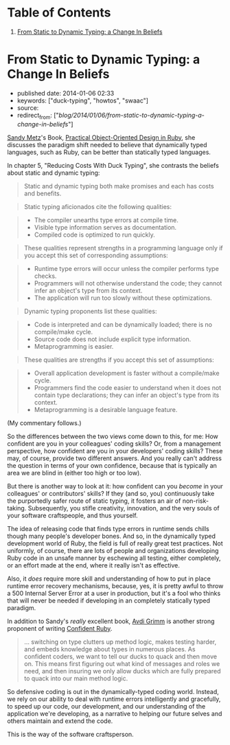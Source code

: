 
# Table of Contents

1.  [From Static to Dynamic Typing: a Change In Beliefs](#from-static-to-dynamic-typing-a-change-in-beliefs)


<a id="from-static-to-dynamic-typing-a-change-in-beliefs"></a>

# From Static to Dynamic Typing: a Change In Beliefs

-   published date: 2014-01-06 02:33
-   keywords: ["duck-typing", "howtos", "swaac"]
-   source:
-   redirect<sub>from</sub>: ["*blog/2014/01/06/from-static-to-dynamic-typing-a-change-in-beliefs*"]

[Sandy Metz](http://sandymetz.com)'s Book, [Practical Object-Oriented Design in Ruby](https://www.goodreads.com/book/show/18090276-practical-object-oriented-design-in-ruby), she discusses the paradigm shift needed to believe that dynamically typed languages, such as Ruby, can be better than statically typed languages.

In chapter 5, "Reducing Costs With Duck Typing", she contrasts the beliefs about static and dynamic typing:

> Static and dynamic typing both make promises and each has costs and benefits.

> Static typing aficionados cite the following qualities:

> 
> 
> -   The compiler unearths type errors at compile time.
> -   Visible type information serves as documentation.
> -   Compiled code is optimized to run quickly.

> These qualities represent strengths in a programming language only if you accept this set of corresponding assumptions:

> 
> 
> -   Runtime type errors will occur unless the compiler performs type checks.
> -   Programmers will not otherwise understand the code; they cannot infer an object's type from its context.
> -   The application will run too slowly without these optimizations.

> Dynamic typing proponents list these qualities:

> 
> 
> -   Code is interpreted and can be dynamically loaded; there is no compile/make cycle.
> -   Source code does not include explicit type information.
> -   Metaprogramming is easier.

> These qualities are strengths if you accept this set of assumptions:

> 
> 
> -   Overall application development is faster without a compile/make cycle.
> -   Programmers find the code easier to understand when it does not contain type declarations; they can infer an object's type from its context.
> -   Metaprogramming is a desirable language feature.

(My commentary follows.)

<div class="HTML">
<!&#x2013;more&#x2013;>

</div>

So the differences between the two views come down to this, for me: How confident are you in your colleagues' coding skills? Or, from a management perspective, how confident are you in your developers' coding skills? These may, of course, provide two different answers. And you really can't address the question in terms of your own confidence, because that is typically an area we are blind in (either too high or too low).

But there is another way to look at it: how confident can you *become* in your colleagues' or contributors' skills? If they (and so, you) continuously take the purportedly safer route of static typing, it fosters an air of non-risk-taking. Subsequently, you stifle creativity, innovation, and the very souls of your software craftspeople, and thus yourself.

The idea of releasing code that finds type errors in runtime sends chills though many people's developer bones. And so, in the dynamically typed development world of Ruby, the field is full of really great test practices. Not uniformly, of course, there are lots of people and organizations developing Ruby code in an unsafe manner by eschewing all testing, either completely, or an effort made at the end, where it really isn't as effective.

Also, it *does* require more skill and understanding of how to put in place runtime error recovery mechanisms, because, yes, it is pretty awful to throw a 500 Internal Server Error at a user in production, but it's a fool who thinks that will never be needed if developing in an completely statically typed paradigm.

In addition to Sandy's *really* excellent book, [Avdi Grimm](http://about.avdi.org/) is another strong proponent of writing [Confident Ruby](https://www.goodreads.com/book/show/19400982-confident-ruby).

> &#x2026; switching on type clutters up method logic, makes testing harder, and embeds knowledge about types in numerous places. As confident coders, we want to tell our ducks to quack and then move on. This means first figuring out what kind of messages and roles we need, and then insuring we only allow ducks which are fully prepared to quack into our main method logic.

So defensive coding is out in the dynamically-typed coding world. Instead, we rely on our ability to deal with runtime errors intelligently and gracefully, to speed up our code, our development, and our understanding of the application we're developing, as a narrative to helping our future selves and others maintain and extend the code.

This is the way of the software craftsperson.

